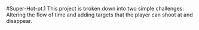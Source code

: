 #Super-Hot-pt.1
This project is broken down into two simple challenges: Altering the flow of time and adding targets that the player can shoot at and disappear.
